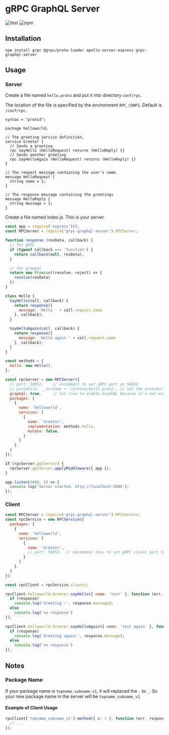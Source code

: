 gRPC GraphQL Server
===================

![test](https://github.com/single9/node-grpc-graphql-server/workflows/test/badge.svg?branch=master) ![npm](https://github.com/single9/node-grpc-graphql-server/workflows/npm/badge.svg)

Installation
-------------

    npm install grpc @grpc/proto-loader apollo-server-express grpc-graphql-server

Usage
-----

### Server

Create a file named `hello.proto` and put it into directory `conf/rpc`.

The location of the file is specified by the environment `RPC_CONFS`. Default is `/conf/rpc`.

```
syntax = "proto3";

package helloworld;

// The greeting service definition.
service Greeter {
  // Sends a greeting
  rpc SayHello (HelloRequest) returns (HelloReply) {}
  // Sends another greeting
  rpc SayHelloAgain (HelloRequest) returns (HelloReply) {}
}

// The request message containing the user's name.
message HelloRequest {
  string name = 1;
}

// The response message containing the greetings
message HelloReply {
  string message = 1;
}
```

Create a file named index.js. This is your server.

```js
const app = require('express')();
const RPCServer = require('grpc-graphql-server').RPCServer;

function response (resData, callback) {
  // for gRPC
  if (typeof callback === 'function') {
    return callback(null, resData);
  }

  // for grapgql
  return new Promise((resolve, reject) => {
    resolve(resData)
  })
}

class Hello {
  SayHello(call, callback) {
    return response({
      message: 'Hello ' + call.request.name
    }, callback);
  }

  SayHelloAgain(call, callback) {
    return response({
      message: 'Hello again ' + call.request.name
    }, callback);
  }
}

const methods = {
  hello: new Hello(),
};

const rpcServer = new RPCServer({
  // port: 50052,    // uncomment to set gRPC port on 50052
  // protoFile: __dirname + '/protos/hello.proto', // set the protobuf file path. (string|string[])
  graphql: true,     // Set true to enable GrpahQL because it's not enabled by default.
  packages: [
    {
      name: 'helloworld',
      services: [
        {
          name: 'Greeter',
          implementation: methods.hello,
          mutate: false,
        }
      ]
    },
  ]
});

if (rpcServer.gqlServer) {
  rpcServer.gqlServer.applyMiddleware({ app });
}

app.listen(3000, () => {
  console.log('Server started. http://localhost:3000');
});
```

### Client

```js
const RPCServer = require('grpc-graphql-server').RPCService;
const rpcService = new RPCService({
  packages: [
    {
      name: 'helloworld',
      services: [
        {
          name: 'Greeter',
          // port: 50052,  // Uncomment this to set gRPC client port to 50052
        }
      ]
    },
  ]
});

const rpcClient = rpcService.clients;

rpcClient.helloworld.Greeter.sayHello({ name: 'test' }, function (err, response) {
  if (response)
    console.log('Greeting :', response.message);
  else
    console.log('no response')
});

rpcClient.helloworld.Greeter.sayHelloAgain({ name: 'test again' }, function (err, response) {
  if (response)
    console.log('Greeting again:', response.message);
  else
    console.log('no response')
});
```

Notes
----------

### Package Name

If your package name is `topname.subname.v1`, it will replaced the `.` to `_`. So your new package 
name in the server will be `topname_subname_v1`.

#### Example of Client Usage

```js
rpcClient['topname_subname_v1'].method({ a: 1 }, function (err, response) {
  // ...
});
```
